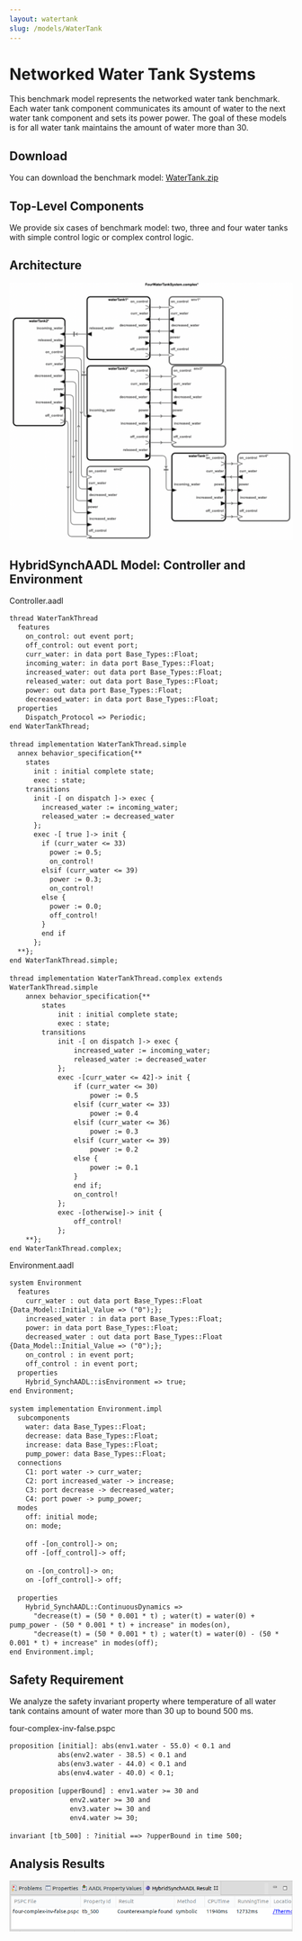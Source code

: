 ```yaml
---
layout: watertank
slug: /models/WaterTank
---
```

# Networked Water Tank Systems

This benchmark model represents the networked water tank benchmark. Each
water tank component communicates its amount of water to the next water tank
component and sets its power power. The goal of these models is
for all water tank maintains the amount of water more than 30.

## Download
You can download the benchmark model: [WaterTank.zip](../watertank.zip)

## Top-Level Components
We provide six cases of benchmark model: two, three and four water tanks
with simple control logic or complex control logic. 


## Architecture
<img src="../../images/architecture_watertank.png" >

## HybridSynchAADL Model: Controller and Environment
Controller.aadl
```
thread WaterTankThread
  features
    on_control: out event port;
    off_control: out event port;
    curr_water: in data port Base_Types::Float;
    incoming_water: in data port Base_Types::Float;
    increased_water: out data port Base_Types::Float;
    released_water: out data port Base_Types::Float;
    power: out data port Base_Types::Float;  
    decreased_water: in data port Base_Types::Float;
  properties
    Dispatch_Protocol => Periodic;
end WaterTankThread;

thread implementation WaterTankThread.simple
  annex behavior_specification{**
    states
      init : initial complete state;
      exec : state;
    transitions
      init -[ on dispatch ]-> exec {
        increased_water := incoming_water;
        released_water := decreased_water  
      };
      exec -[ true ]-> init {
        if (curr_water <= 33)
          power := 0.5;
          on_control!
        elsif (curr_water <= 39)
          power := 0.3;
          on_control!
        else {
          power := 0.0;
          off_control!
        }
        end if
      };
  **};
end WaterTankThread.simple;

thread implementation WaterTankThread.complex extends WaterTankThread.simple
    annex behavior_specification{**
        states
            init : initial complete state;
            exec : state;
        transitions
            init -[ on dispatch ]-> exec {
                increased_water := incoming_water;
                released_water := decreased_water
            };
            exec -[curr_water <= 42]-> init {
                if (curr_water <= 30)
                    power := 0.5
                elsif (curr_water <= 33)
                    power := 0.4
                elsif (curr_water <= 36)
                    power := 0.3
                elsif (curr_water <= 39)
                    power := 0.2
                else {
                    power := 0.1
                }
                end if;
                on_control!
            };
            exec -[otherwise]-> init {
                off_control!
            };
    **};
end WaterTankThread.complex;
```
Environment.aadl
```
system Environment
  features
    curr_water : out data port Base_Types::Float {Data_Model::Initial_Value => ("0");};
    increased_water : in data port Base_Types::Float;
    power: in data port Base_Types::Float;
    decreased_water : out data port Base_Types::Float {Data_Model::Initial_Value => ("0");};
    on_control : in event port;
    off_control : in event port;
  properties
    Hybrid_SynchAADL::isEnvironment => true;
end Environment;

system implementation Environment.impl
  subcomponents
    water: data Base_Types::Float;
    decrease: data Base_Types::Float;
    increase: data Base_Types::Float;
    pump_power: data Base_Types::Float;
  connections
    C1: port water -> curr_water;
    C2: port increased_water -> increase;
    C3: port decrease -> decreased_water;
    C4: port power -> pump_power;
  modes
    off: initial mode;
    on: mode;
    
    off -[on_control]-> on;
    off -[off_control]-> off;
    
    on -[on_control]-> on;
    on -[off_control]-> off;
  
  properties
    Hybrid_SynchAADL::ContinuousDynamics =>
      "decrease(t) = (50 * 0.001 * t) ; water(t) = water(0) + pump_power - (50 * 0.001 * t) + increase" in modes(on),
      "decrease(t) = (50 * 0.001 * t) ; water(t) = water(0) - (50 * 0.001 * t) + increase" in modes(off);
end Environment.impl;
```


## Safety Requirement

We analyze the safety invariant property where temperature of all water tank
contains amount of water more than 30 up to bound 500 ms. 

four-complex-inv-false.pspc
```
proposition [initial]: abs(env1.water - 55.0) < 0.1 and
			abs(env2.water - 38.5) < 0.1 and
			abs(env3.water - 44.0) < 0.1 and
			abs(env4.water - 40.0) < 0.1;

proposition [upperBound] : env1.water >= 30 and 
			   env2.water >= 30 and
			   env3.water >= 30 and
			   env4.water >= 30;							   

invariant [tb_500] : ?initial ==> ?upperBound in time 500;
```

## Analysis Results
<img src="../../images/results_thermostat.png">

<br />
<br />
